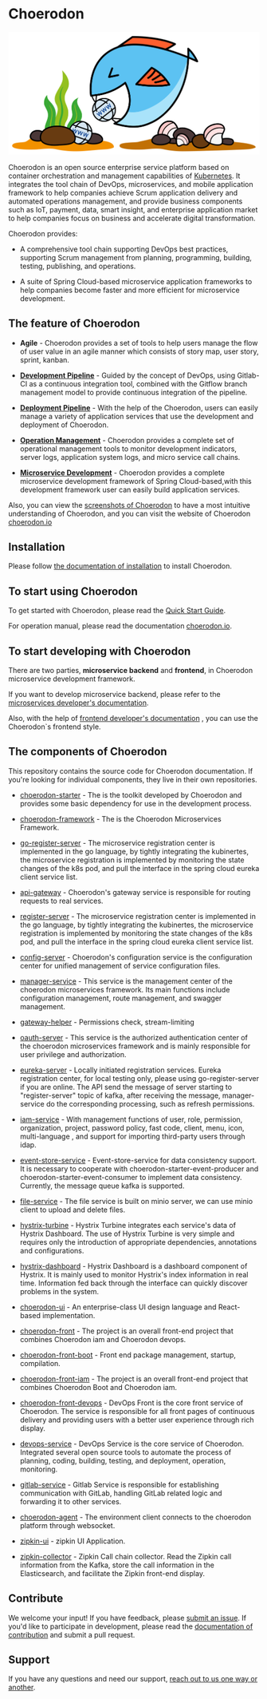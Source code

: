 # Choerodon

![](img/choerodon-community.png)

Choerodon is an open source enterprise service platform based on container orchestration and management capabilities of [Kubernetes](https://kubernetes.io/). It integrates the tool chain of DevOps, microservices, and mobile application framework to help companies achieve Scrum application delivery and automated operations management, and provide business components such as IoT, payment, data, smart insight, and enterprise application market to help companies focus on business and accelerate digital transformation.

Choerodon provides:

- A comprehensive tool chain supporting DevOps best practices, supporting Scrum management from planning, programming, building, testing, publishing, and operations.

- A suite of Spring Cloud-based microservice application frameworks to help companies become faster and more efficient for microservice development.
    
## The feature of Choerodon 
  
- **Agile** - Choerodon provides a set of tools to help users manage the flow of user value in an agile manner which consists of story map, user story, sprint, kanban.

- [**Development Pipeline**](http://choerodon.io/zh/docs/user-guide/assembly-line/) - Guided by the concept of DevOps, using Gitlab-CI as a continuous integration tool, combined with the Gitflow branch management model to provide continuous integration of the pipeline.
 
- [**Deployment Pipeline**](http://choerodon.io/zh/docs/user-guide/deploy/) - With the help of the Choerodon, users can easily manage a variety of application services that use the development and deployment of Choerodon.

- [**Operation Management**](http://choerodon.io/zh/docs/user-guide/operating-manage/) - Choerodon provides a complete set of operational management tools to monitor development indicators, server logs, application system logs, and micro service call chains.

- [**Microservice Development**](http://choerodon.io/zh/docs/development-guide/) - Choerodon provides a complete microservice development framework of Spring Cloud-based,with this development framework user can easily build application services.

Also, you can view the [screenshots of Choerodon](SCREENSHOT.md) to have a most intuitive understanding of Choerodon, and you can visit the website of Choerodon [choerodon.io](http://choerodon.io/)

## Installation
 
Please follow [the documentation of installation](http://choerodon.io/zh/docs/installation-configuration/) to install Choerodon.

## To start using Choerodon

To get started with Choerodon, please read the [Quick Start Guide](http://choerodon.io/zh/docs/quick-start/).

For operation manual, please read the documentation [choerodon.io](http://choerodon.io/zh/docs/user-guide/).

## To start developing with Choerodon

There are two parties, **microservice backend** and **frontend**, in Choerodon microservice development framework.


If you want to develop microservice backend, please refer to the   [microservices developer's documentation](http://choerodon.io/zh/docs/development-guide/backend/).


Also, with the help of [frontend developer's documentation](http://choerodon.io/zh/docs/development-guide/front/) , you can use the Choerodon`s frontend style.

## The components of Choerodon

This repository contains the source code for Choerodon documentation. If you're looking for individual components, they live in their own repositories.

- [choerodon-starter](https://github.com/choerodon/choerodon-starters.git) - The is the toolkit developed by Choerodon and provides some basic dependency for use in the development process.
- [choerodon-framework](https://github.com/choerodon/choerodon-framework.git) - The is the Choerodon Microservices Framework.
- [go-register-server](https://github.com/choerodon/go-register-server.git) - The microservice registration center is implemented in the go language, by tightly integrating the kubinertes, the microservice registration is implemented by monitoring the state changes of the k8s pod, and pull the interface in the spring cloud eureka client service list.
- [api-gateway](https://github.com/choerodon/api-gateway.git) - Choerodon's gateway service is responsible for routing requests to real services. 
- [register-server](https://github.com/choerodon/go-register-server.git) - The microservice registration center is implemented in the go language, by tightly integrating the kubinertes, the microservice registration is implemented by monitoring the state changes of the k8s pod, and pull the interface in the spring cloud eureka client service list.
- [config-server](https://github.com/choerodon/config-server.git) - Choerodon's configuration service is the configuration center for unified management of service configuration files.
- [manager-service](https://github.com/choerodon/manager-service.git) - This service is the management center of the choerodon microservices framework. Its main functions include configuration management, route management, and swagger management.
- [gateway-helper](https://github.com/choerodon/gateway-helper.git) - Permissions check, stream-limiting
- [oauth-server](https://github.com/choerodon/oauth-server.git) - This service is the authorized authentication center of the choerodon microservices framework and is mainly responsible for user privilege and authorization.
- [eureka-server](https://github.com/choerodon/eureka-server.git) - Locally initiated registration services. Eureka registration center, for local testing only, please using go-register-server if you are online. The API send the message of server starting to "register-server" topic of kafka, after receiving the message, manager-service do the corresponding processing, such as refresh permissions.
- [iam-service](https://github.com/choerodon/iam-service.git) - With management functions of user, role, permission, organization, project, password policy, fast code, client, menu, icon, multi-language , and support for importing third-party users through idap.
- [event-store-service](https://github.com/choerodon/event-store-service.git) - Event-store-service for data consistency support. It is necessary to cooperate with choerodon-starter-event-producer and choerodon-starter-event-consumer to implement data consistency. Currently, the message queue kafka is supported.
- [file-service](https://github.com/choerodon/file-service.git) - The file service is built on minio server, we can use minio client to upload and delete files.
- [hystrix-turbine](https://github.com/choerodon/hystrix-turbine.git) - Hystrix Turbine integrates each service's data of Hystrix Dashboard. The use of Hystrix Turbine is very simple and requires only the introduction of appropriate dependencies, annotations and configurations.
- [hystrix-dashboard](https://github.com/choerodon/hystrix-dashboard.git) - Hystrix Dashboard is a dashboard component of Hystrix. It is mainly used to monitor Hystrix's index information in real time. Information fed back through the interface can quickly discover problems in the system.
- [choerodon-ui](https://github.com/choerodon/choerodon-ui.git) - An enterprise-class UI design language and React-based implementation.
- [choerodon-front](https://github.com/choerodon/choerodon-front.git) - The project is an overall front-end project that combines Choerodon iam and Choerodon devops.
- [choerodon-front-boot](https://github.com/choerodon/choerodon-front-boot.git) - Front end package management, startup, compilation.
- [choerodon-front-iam](https://github.com/choerodon/choerodon-front-iam.git) - The project is an overall front-end project that combines Choerodon Boot and Choerodon iam.
- [choerodon-front-devops](https://github.com/choerodon/choerodon-front-devops.git) - DevOps Front is the core front service of Choerodon. The service is responsible for all front pages of continuous delivery and providing users with a better user experience through rich display.
- [devops-service](https://github.com/choerodon/devops-service.git) - DevOps Service is the core service of Choerodon. Integrated several open source tools to automate the process of planning, coding, building, testing, and deployment, operation, monitoring.
- [gitlab-service](https://github.com/choerodon/gitlab-service.git) - Gitlab Service is responsible for establishing communication with GitLab, handling GitLab related logic and forwarding it to other services.
- [choerodon-agent](https://github.com/choerodon/choerodon-agent.git) - The environment client connects to the choerodon platform through websocket.

- [zipkin-ui](https://github.com/choerodon/zipkin-ui.git) - zipkin UI Application.
- [zipkin-collector](https://github.com/choerodon/zipkin-collector.git) - Zipkin Call chain collector. Read the Zipkin call information from the Kafka, store the call information in the Elasticsearch, and facilitate the Zipkin front-end display.



## Contribute

We welcome your input! If you have feedback, please [submit an issue](https://github.com/choerodon/choerodon/issues). If you'd like to participate in development, please read the [documentation of contribution](CONTRIBUTING.md) and submit a pull request.

## Support

If you have any questions and need our support, [reach out to us one way or another](http://choerodon.io/zh/community/).

